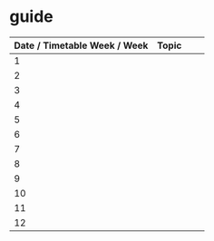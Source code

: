 # guide

| Date / Timetable Week / Week | Topic |  |  |
|------------------------------|-------|--|--|
| 1                            |       |  |  |
| 2                            |       |  |  |
| 3                            |       |  |  |
| 4                            |       |  |  |
| 5                            |       |  |  |
| 6                            |       |  |  |
| 7                            |       |  |  |
| 8                            |       |  |  |
| 9                            |       |  |  |
| 10                           |       |  |  |
| 11                           |       |  |  |
| 12                           |       |  |  |




